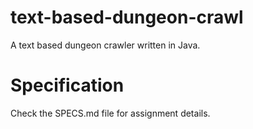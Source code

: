 # text-based-dungeon-crawl
A text based dungeon crawler written in Java.

# Specification
Check the SPECS.md file for assignment details.
